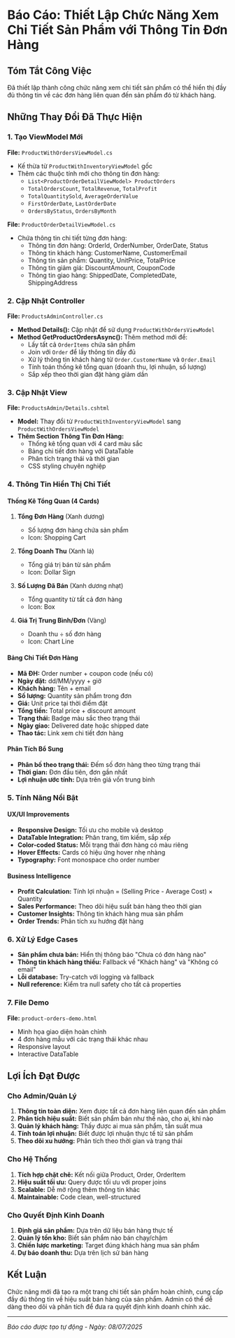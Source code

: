 # Báo Cáo: Thiết Lập Chức Năng Xem Chi Tiết Sản Phẩm với Thông Tin Đơn Hàng

## Tóm Tắt Công Việc
Đã thiết lập thành công chức năng xem chi tiết sản phẩm có thể hiển thị đầy đủ thông tin về các đơn hàng liên quan đến sản phẩm đó từ khách hàng.

## Những Thay Đổi Đã Thực Hiện

### 1. Tạo ViewModel Mới
**File:** `ProductWithOrdersViewModel.cs`
- Kế thừa từ `ProductWithInventoryViewModel` gốc
- Thêm các thuộc tính mới cho thông tin đơn hàng:
  - `List<ProductOrderDetailViewModel> ProductOrders`
  - `TotalOrdersCount`, `TotalRevenue`, `TotalProfit`
  - `TotalQuantitySold`, `AverageOrderValue`
  - `FirstOrderDate`, `LastOrderDate`
  - `OrdersByStatus`, `OrdersByMonth`

**File:** `ProductOrderDetailViewModel.cs`
- Chứa thông tin chi tiết từng đơn hàng:
  - Thông tin đơn hàng: OrderId, OrderNumber, OrderDate, Status
  - Thông tin khách hàng: CustomerName, CustomerEmail
  - Thông tin sản phẩm: Quantity, UnitPrice, TotalPrice
  - Thông tin giảm giá: DiscountAmount, CouponCode
  - Thông tin giao hàng: ShippedDate, CompletedDate, ShippingAddress

### 2. Cập Nhật Controller
**File:** `ProductsAdminController.cs`
- **Method Details():** Cập nhật để sử dụng `ProductWithOrdersViewModel`
- **Method GetProductOrdersAsync():** Thêm method mới để:
  - Lấy tất cả `OrderItems` chứa sản phẩm
  - Join với `Order` để lấy thông tin đầy đủ
  - Xử lý thông tin khách hàng từ `Order.CustomerName` và `Order.Email`
  - Tính toán thống kê tổng quan (doanh thu, lợi nhuận, số lượng)
  - Sắp xếp theo thời gian đặt hàng giảm dần

### 3. Cập Nhật View
**File:** `ProductsAdmin/Details.cshtml`
- **Model:** Thay đổi từ `ProductWithInventoryViewModel` sang `ProductWithOrdersViewModel`
- **Thêm Section Thông Tin Đơn Hàng:**
  - Thống kê tổng quan với 4 card màu sắc
  - Bảng chi tiết đơn hàng với DataTable
  - Phân tích trạng thái và thời gian
  - CSS styling chuyên nghiệp

### 4. Thông Tin Hiển Thị Chi Tiết

#### Thống Kê Tổng Quan (4 Cards)
1. **Tổng Đơn Hàng** (Xanh dương)
   - Số lượng đơn hàng chứa sản phẩm
   - Icon: Shopping Cart

2. **Tổng Doanh Thu** (Xanh lá)
   - Tổng giá trị bán từ sản phẩm
   - Icon: Dollar Sign

3. **Số Lượng Đã Bán** (Xanh dương nhạt)
   - Tổng quantity từ tất cả đơn hàng
   - Icon: Box

4. **Giá Trị Trung Bình/Đơn** (Vàng)
   - Doanh thu ÷ số đơn hàng
   - Icon: Chart Line

#### Bảng Chi Tiết Đơn Hàng
- **Mã ĐH:** Order number + coupon code (nếu có)
- **Ngày đặt:** dd/MM/yyyy + giờ
- **Khách hàng:** Tên + email
- **Số lượng:** Quantity sản phẩm trong đơn
- **Giá:** Unit price tại thời điểm đặt
- **Tổng tiền:** Total price + discount amount
- **Trạng thái:** Badge màu sắc theo trạng thái
- **Ngày giao:** Delivered date hoặc shipped date
- **Thao tác:** Link xem chi tiết đơn hàng

#### Phân Tích Bổ Sung
- **Phân bố theo trạng thái:** Đếm số đơn hàng theo từng trạng thái
- **Thời gian:** Đơn đầu tiên, đơn gần nhất
- **Lợi nhuận ước tính:** Dựa trên giá vốn trung bình

### 5. Tính Năng Nổi Bật

#### UX/UI Improvements
- **Responsive Design:** Tối ưu cho mobile và desktop
- **DataTable Integration:** Phân trang, tìm kiếm, sắp xếp
- **Color-coded Status:** Mỗi trạng thái đơn hàng có màu riêng
- **Hover Effects:** Cards có hiệu ứng hover nhẹ nhàng
- **Typography:** Font monospace cho order number

#### Business Intelligence
- **Profit Calculation:** Tính lợi nhuận = (Selling Price - Average Cost) × Quantity
- **Sales Performance:** Theo dõi hiệu suất bán hàng theo thời gian
- **Customer Insights:** Thông tin khách hàng mua sản phẩm
- **Order Trends:** Phân tích xu hướng đặt hàng

### 6. Xử Lý Edge Cases
- **Sản phẩm chưa bán:** Hiển thị thông báo "Chưa có đơn hàng nào"
- **Thông tin khách hàng thiếu:** Fallback về "Khách hàng" và "Không có email"
- **Lỗi database:** Try-catch với logging và fallback
- **Null reference:** Kiểm tra null safety cho tất cả properties

### 7. File Demo
**File:** `product-orders-demo.html`
- Minh họa giao diện hoàn chỉnh
- 4 đơn hàng mẫu với các trạng thái khác nhau
- Responsive layout
- Interactive DataTable

## Lợi Ích Đạt Được

### Cho Admin/Quản Lý
1. **Thông tin toàn diện:** Xem được tất cả đơn hàng liên quan đến sản phẩm
2. **Phân tích hiệu suất:** Biết sản phẩm bán như thế nào, cho ai, khi nào
3. **Quản lý khách hàng:** Thấy được ai mua sản phẩm, tần suất mua
4. **Tính toán lợi nhuận:** Biết được lợi nhuận thực tế từ sản phẩm
5. **Theo dõi xu hướng:** Phân tích theo thời gian và trạng thái

### Cho Hệ Thống
1. **Tích hợp chặt chẽ:** Kết nối giữa Product, Order, OrderItem
2. **Hiệu suất tối ưu:** Query được tối ưu với proper joins
3. **Scalable:** Dễ mở rộng thêm thông tin khác
4. **Maintainable:** Code clean, well-structured

### Cho Quyết Định Kinh Doanh
1. **Định giá sản phẩm:** Dựa trên dữ liệu bán hàng thực tế
2. **Quản lý tồn kho:** Biết sản phẩm nào bán chạy/chậm
3. **Chiến lược marketing:** Target đúng khách hàng mua sản phẩm
4. **Dự báo doanh thu:** Dựa trên lịch sử bán hàng

## Kết Luận
Chức năng mới đã tạo ra một trang chi tiết sản phẩm hoàn chỉnh, cung cấp đầy đủ thông tin về hiệu suất bán hàng của sản phẩm. Admin có thể dễ dàng theo dõi và phân tích để đưa ra quyết định kinh doanh chính xác.

---
*Báo cáo được tạo tự động - Ngày: 08/07/2025*
